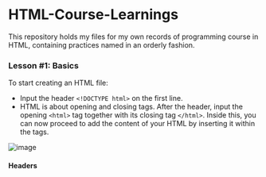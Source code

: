 # HTML-Course-Learnings

This repository holds my files for my own records of programming course in HTML, containing practices named in an orderly fashion.


### Lesson #1: Basics

To start creating an HTML file:
- Input the header `<!DOCTYPE html>` on the first line.
- HTML is about opening and closing tags. After the header, input the opening `<html>` tag together with its closing tag `</html>`. Inside this, you can now proceed to add the content of your HTML by inserting it within the tags.

![image](https://github.com/RastyFullStaxx/HTML-Course-Learnings/assets/133841842/a07f3994-d3b3-490b-a973-50eecf59e9f0)

#### Headers



